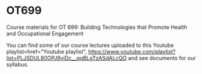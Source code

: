 # OT699
Course materials for OT 699: Building Technologies that Promote Health and Occupational Engagement

You can find some of our course lectures uploaded to this Youtube playlist<href="Youtube playlist", https://www.youtube.com/playlist?list=PLJSDUL80OPJ9viDc__qqBLgTzASdALcQO</href> and see documents for our syllabus. 

